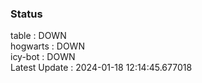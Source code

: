 ### Status


table : DOWN  
hogwarts : DOWN  
icy-bot : DOWN  
Latest Update : 2024-01-18 12:14:45.677018
